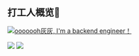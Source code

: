 ## 打工人概览👷
[![ooooooh灰灰, I'm a backend engineer！](https://pimp-my-readme.webapp.io/pimp-my-readme/wavy-banner?subtitle=I%27m%20a%20backend%20engineer%EF%BC%81&title=ooooooh%E7%81%B0%E7%81%B0)](https://pimp-my-readme.webapp.io)

<img align="center" src="https://skillicons.dev/icons?i=java,python,go,vim,docker,linux&theme=light" />

<img align="center" src="https://github-readme-stats.vercel.app/api?username=greycodee&show_icons=true&icon_color=90B44B&text_color=5DAC81&bg_color=ffffff&hide_title=true&theme=flag-india" />
